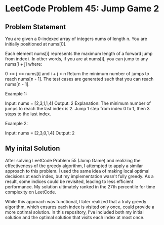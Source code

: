 # LeetCode Problem 45: Jump Game 2

## Problem Statement
You are given a 0-indexed array of integers nums of length n. You are initially positioned at nums[0].

Each element nums[i] represents the maximum length of a forward jump from index i. In other words, if you are at nums[i], you can jump to any nums[i + j] where:

0 <= j <= nums[i] and
i + j < n
Return the minimum number of jumps to reach nums[n - 1]. The test cases are generated such that you can reach nums[n - 1].

Example 1:

  Input: nums = [2,3,1,1,4]
  Output: 2
  Explanation: The minimum number of jumps to reach the last index is 2. Jump 1 step from index 0 to 1, then 3 steps to the last index.

Example 2:

Input: nums = [2,3,0,1,4]
Output: 2

## My inital Solution
After solving LeetCode Problem 55 (Jump Game) and realizing the effectiveness of the greedy algorithm, I attempted to apply a similar approach to this problem. I used the same idea of making local optimal decisions at each index, but my implementation wasn't fully greedy. As a result, some indices could be revisited, leading to less efficient performance. My solution ultimately ranked in the 27th percentile for time complexity on LeetCode.

While this approach was functional, I later realized that a truly greedy algorithm, which ensures each index is visited only once, could provide a more optimal solution. In this repository, I’ve included both my initial solution and the optimal solution that visits each index at most once.
